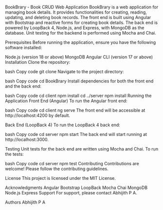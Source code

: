BookBrary - Book CRUD Web Application
BookBrary is a web application for managing book details. It provides functionalities for creating, reading, updating, and deleting book records. The front end is built using Angular with Bootstrap and reactive forms for creating book details. The back end is powered by LoopBack 4, Node.js, and Express, with MongoDB as the database. Unit testing for the backend is performed using Mocha and Chai.

Prerequisites
Before running the application, ensure you have the following software installed:

Node.js (version 18 or above)
MongoDB
Angular CLI (version 17 or above)
Installation
Clone the repository:

bash
Copy code
git clone <repository-url>
Navigate to the project directory:

bash
Copy code
cd BookBrary
Install dependencies for both the front end and the back end:

bash
Copy code
cd client
npm install
cd ../server
npm install
Running the Application
Front End (Angular)
To run the Angular front end:

bash
Copy code
cd client
ng serve
The front end will be accessible at http://localhost:4200 by default.

Back End (LoopBack 4)
To run the LoopBack 4 back end:

bash
Copy code
cd server
npm start
The back end will start running at http://localhost:3000.

Testing
Unit tests for the back end are written using Mocha and Chai. To run the tests:

bash
Copy code
cd server
npm test
Contributing
Contributions are welcome! Please follow the contributing guidelines.

License
This project is licensed under the MIT License.

Acknowledgments
Angular
Bootstrap
LoopBack
Mocha
Chai
MongoDB
Node.js
Express
Support
For support, please contact Abhijith P A.

Authors
Abhijith P A
